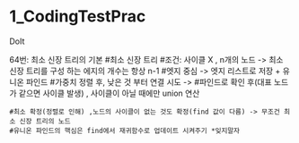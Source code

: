 # 1_CodingTestPrac
DoIt

64번: 최소 신장 트리의 기본
#최소 신장 트리
#조건: 사이클 X , n개의 노드 -> 최소 신장 트리를 구성 하는 에지의 개수는 항상 n-1
#엣지 중심 -> 엣지 리스트로 저장 + 유니온 파인드
#가중치 정렬 후, 낮은 것 부터 연결 시도 ->
#파인드로 확인 후(대표 노드가 같으면 사이클 발생) , 사이클이 아닐 때에만 union 연산
```
#최소 확정(정렬로 인해) ,노드의 사이클이 없는 것도 확정(find 값이 다름) -> 무조건 최소 신장 트리의 노드
#유니온 파인드의 핵심은 find에서 재귀함수로 업데이트 시켜주기 *잊지말자
```
